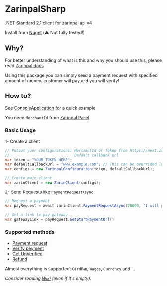 # ZarinpalSharp
.NET Standard 2.1 client for zarinpal api v4

Install from [Nuget](https://www.nuget.org/packages/ZarinpalSharp/) (⚠️ Not fully tested!)

## Why?
For better understanding of what is this and why you should use this, please read [Zarinpal docs](https://docs.zarinpal.com/paymentGateway/)

Using this package you can simply send a payment request with specified amount of money. customer will pay and you will verify!

## How to?
See [ConsoleApplication](ConsoleApplication) for a quick example

You need `MerchantId` from [Zarinpal Panel](https://next.zarinpal.com/)

### Basic Usage
1- Create a client

```cs
// Putout your configurations: MerchantId or Token from https://next.zarinpal.com.
//                             Default callback url 
var token = "YOUR_TOKEN_HERE";
var defaultCallbackUrl = "www.example.com"; // This can be overrided later.
var configs = new ZarinpalConfiguration(token, defaultCallbackUrl);

// Create main client
var zarinClient = new ZarinClient(configs);
```

2- Send Requests like `PaymentRequestAsync`
```cs
// Request a payment
var payRequest = await zarinClient.PaymentRequestAsync(20000, "I will pay for you");

// Get a link to pay gateway
var gatewayLink = payRequest.GetStartPaymentUrl()
```

### Supported methods
  - [Payment request](https://docs.zarinpal.com/paymentGateway/guide/#%D8%A7%D8%B1%D8%B3%D8%A7%D9%84-%D8%A7%D8%B7%D9%84%D8%A7%D8%B9%D8%A7%D8%AA)
  - [Verify peyment](https://docs.zarinpal.com/paymentGateway/guide/#%D8%A8%D8%A7%D8%B2%DA%AF%D8%B4%D8%AA-%D8%A8%D9%87-%D8%B3%D8%A7%DB%8C%D8%AA-%D9%BE%D8%B0%DB%8C%D8%B1%D9%86%D8%AF%D9%87)
  - [Get UnVerified](https://docs.zarinpal.com/paymentGateway/other/#unverified)
  - [Refund](https://docs.zarinpal.com/paymentGateway/other/#refund)

Almost everything is supported: `CardPan`, `Wages`, `Currency` and ...

_Consider reading [Wiki](https://github.com/immmdreza/ZarinpalSharp/wiki) (even if it's empty)._
